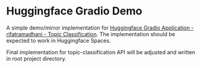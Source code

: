 # Huggingface Gradio Demo

A simple demo/mirror implementation for [Huggingface Gradio Application - rifatramadhani - Topic Classification](https://huggingface.co/spaces/rifatramadhani/topic-classification). The implementation should be expected to work in Huggingface Spaces.

Final implementation for topic-classification API will be adjusted and written in root project directory.
